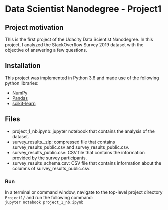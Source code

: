 # Data Scientist Nanodegree - Project1

## Project motivation

This is the first project of the Udacity Data Scientist Nanodegree. In this project, I analyzed
the StackOverflow Survey 2019 dataset with the objective of answering a few questions.

## Installation 

This project was implemented in Python 3.6 and made use of the following python libraries:

- [NumPy](http://www.numpy.org/)
- [Pandas](http://pandas.pydata.org)
- [scikit-learn](http://scikit-learn.org/stable/)

## Files

- project_1_nb.ipynb: jupyter notebook that contains the analysis of the dataset.  
- survey_results_.zip: compressed file that contains survey_results_public.csv and survey_results_public.csv.  
- survey_results_public.csv: CSV file that contains the information provided by the survey participants.  
- survey_results_schema.csv: CSV file that contains information about the columns of survey_results_public.csv.  

### Run

In a terminal or command window, navigate to the top-level project directory `Project1/` and run the following command:  
```jupyter notebook project_1_nb.ipynb```
